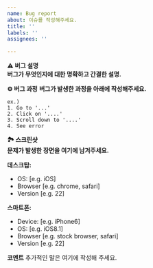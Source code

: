 ```yaml
---
name: Bug report
about: 이슈를 작성해주세요.
title: ''
labels: ''
assignees: ''

---
```


**⚠️ 버그 설명** </br>
**버그가 무엇인지에 대한 명확하고 간결한 설명.**

**⚙️ 버그 과정**
**버그가 발생한 과정을 아래에 작성해주세요.**
~~~
ex.)
1. Go to '...'
2. Click on '....'
3. Scroll down to '....'
4. See error
~~~

**🏞️ 스크린샷** </br>
**문제가 발생한 장면을 여기에 남겨주세요.**

**데스크탑:**
 - OS: [e.g. iOS]
 - Browser [e.g. chrome, safari]
 - Version [e.g. 22]

**스마트폰:**
 - Device: [e.g. iPhone6]
 - OS: [e.g. iOS8.1]
 - Browser [e.g. stock browser, safari]
 - Version [e.g. 22]

**코멘트**
추가적인 말은 여기에 작성해 주세요.
